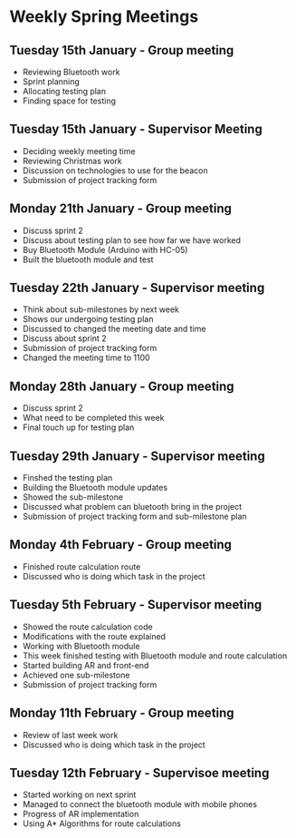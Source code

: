 # Weekly Spring Meetings

## Tuesday 15th January - Group meeting
- Reviewing Bluetooth work
- Sprint planning
- Allocating testing plan
- Finding space for testing

## Tuesday 15th January - Supervisor Meeting
- Deciding weekly meeting time
- Reviewing Christmas work
- Discussion on technologies to use for the beacon
- Submission of project tracking form

## Monday 21th January - Group meeting
- Discuss sprint 2
- Discuss about testing plan to see how far we have worked
- Buy Bluetooth Module (Arduino with HC-05)
- Built the bluetooth module and test

## Tuesday 22th January - Supervisor meeting
- Think about sub-milestones by next week 
- Shows our undergoing testing plan
- Discussed to changed the meeting date and time
- Discuss about sprint 2
- Submission of project tracking form 
- Changed the meeting time to 1100

## Monday 28th January - Group meeting 
- Discuss sprint 2
- What need to be completed this week 
- Final touch up for testing plan

## Tuesday 29th January - Supervisor meeting 
- Finshed the testing plan
- Building the Bluetooth module updates
- Showed the sub-milestone
- Discussed what problem can bluetooth bring in the project
- Submission of project tracking form and sub-milestone plan

## Monday 4th February - Group meeting
- Finished route calculation route
- Discussed who is doing which task in the project 

## Tuesday 5th February - Supervisor meeting
- Showed the route calculation code
- Modifications with the route explained 
- Working with Bluetooth module
- This week finished testing with Bluetooth module and route calculation
- Started building AR and front-end 
- Achieved one sub-milestone
- Submission of project tracking form

## Monday 11th February - Group meeting
- Review of last week work
- Discussed who is doing which task in the project

## Tuesday 12th February - Supervisoe meeting
- Started working on next sprint
- Managed to connect the bluetooth module with mobile phones
- Progress of AR implementation
- Using A\* Algorithms for route calculations
